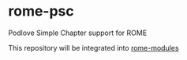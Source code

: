 # rome-psc

Podlove Simple Chapter support for ROME

This repository will be integrated into [rome-modules](https://github.com/rometools/rome/tree/master/rome-modules)
